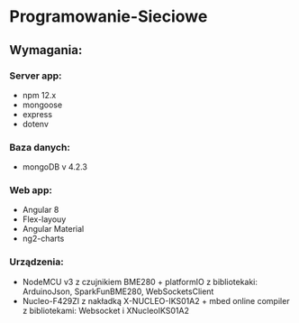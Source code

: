 # Programowanie-Sieciowe

## Wymagania:
  ### Server app:
  - npm 12.x
  - mongoose
  - express
  - dotenv
  ### Baza danych:
  - mongoDB v 4.2.3
  ### Web app:
  - Angular 8
  - Flex-layouy
  - Angular Material
  - ng2-charts
  ### Urządzenia:
  - NodeMCU v3 z czujnikiem BME280 + platformIO z bibliotekaki: ArduinoJson, SparkFunBME280, WebSocketsClient
  - Nucleo-F429ZI z nakładką X-NUCLEO-IKS01A2 + mbed online compiler z bibliotekami: Websocket i XNucleoIKS01A2
    
             

